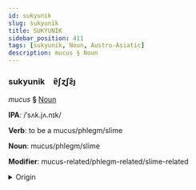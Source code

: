 ```yaml
---
id: sukyunik
slug: sukyunik
title: SUKYUNIK
sidebar_position: 411
tags: [sukyunik, Noun, Austro-Asiatic]
description: mucus § Noun
---
```


### sukyunik&emsp;<span kind="abugida">ɐ̑ʃɀʃƨ̑ȷ</span>

*mucus* **§** [Noun](../../tags/Noun)

**IPA**: /ˈsʌk.jʌ.nɪk/

**Verb**: to be a mucus/phlegm/slime

**Noun**: mucus/phlegm/slime

**Modifier**: mucus-related/phlegm-related/slime-related

<details>
    <summary>Origin</summary>
    Khmer សិង្ឃានិក səngkhiənɨk /səŋ.kʰiə.nɨk/<br/>
    <em>Austro-Asiatic Language Family</em>
</details>
